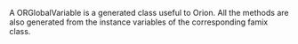 A ORGlobalVariable is a generated class useful to Orion. All the methods are also generated from the instance variables of the corresponding famix class.